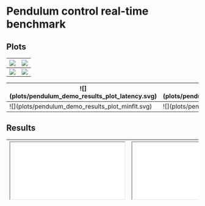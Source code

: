 # Pendulum control real-time benchmark

## Plots

| ![](plots/pendulum_demo_results_plot_latency.svg) | ![](plots/pendulum_demo_results_plot_latency_hist.svg) |
|---|---|
| ![](plots/pendulum_demo_results_plot_minflt.svg) | ![](plots/pendulum_demo_results_plot_majflt.svg) |

<table>
<thead>
  <tr>
    <th>![](plots/pendulum_demo_results_plot_latency.svg)</th>
    <th>![](plots/pendulum_demo_results_plot_latency_hist.svg)</th>
  </tr>
</thead>
<tbody>
  <tr>
    <td>![](plots/pendulum_demo_results_plot_minflt.svg) </td>
    <td>![](plots/pendulum_demo_results_plot_majflt.svg)</td>
  </tr>
</tbody>
</table>

## Results

<table>
<thead>
  <tr>
    <th><iframe src="experiments/pendulum_demo_results_statistics.txt"></iframe></th>
    <th><iframe src="experiments/pendulum_demo_results.txt"></iframe></th>
  </tr>
</thead>
</table>